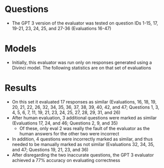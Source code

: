 # Questions
- The GPT 3 version of the evaluator was tested on question IDs 1-15, 17, 19-21, 23, 24, 25, and 27-36 (Evaluations 16-47)

# Models
- Initially, this evaluator was run only on responses generated using a Divinci model. The following statistics are on that set of evaluations

# Results
- On this set it evaluated 17 responses as similar (Evaluations, 16, 18, 19, 20, 21, 22, 26, 32, 34, 35, 36, 37, 38, 39, 40, 42, and 47; Questions 1, 3, 4, 5, 6, 7, 11, 19, 21, 23, 24, 25, 27, 28, 29, 31, and 26)
- After human evaluation, 3 additional questions were marked as similar (Evaluations 17, 24, and 46; Questions 2, 9, and 35)
    - Of these, only eval 2 was really the fault of the evaluator as the human answers for the other two were incorrect
- In addition, 4 questions were incorrectly marked as similar, and thus needed to be manually marked as not similar (Evaluations 32, 34, 35, and 47; Questions 19, 21, 23, and 36)
- After disregarding the two inaccurate questions, the GPT 3 evaluator achieved a 77% accuracy on evaluating correctness
